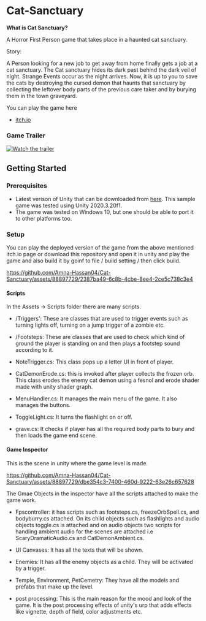 # Cat-Sanctuary


**What is Cat Sanctuary?**

A Horror First Person game that takes place in a haunted cat sanctuary.

Story:

A Person looking for a new job to get away from home finally gets a job at a cat sanctuary. The Cat sanctuary hides its dark past behind the dark veil of night.  Strange Events occur as the night arrives. Now, it is up to you to save the cats by destroying the cursed demon that haunts that sanctuary by collecting the leftover body parts of the previous care taker and by burying them in the town graveyard. 

You can play the game here

* [itch.io](https://rawal-sky.itch.io/cat-sanctuary)

### Game Trailer

[![Watch the trailer](https://img.youtube.com/vi/6tmgfxPicvE/hqdefault.jpg)](https://www.youtube.com/watch?v=6tmgfxPicvE)



## Getting Started

### Prerequisites

- Latest verison of Unity that can be downloaded from [here](https://unity3d.com/get-unity/download). This sample game was tested using Unity 2020.3.20f1.
- The game was tested on Windows 10, but one should be able to port it to other platforms too.

### Setup

You can play the deployed version of the game from the above mentioned itch.io page or download this repository and open it in unity and play the game and also build it by goinf to file / build setting / then click build.



https://github.com/Amna-Hassan04/Cat-Sanctuary/assets/88897729/2387ba49-6c8b-4cbe-8ee4-2ce5c738c3e4



#### Scripts
In the Assets -\> Scripts folder there are many scripts. 
   
 - /Triggers': These are classes that are used to trigger events such as turning lights off, turning on a jump trigger of a zombie etc.
   
 - /Footsteps: These are classes that are used to check which kind of ground the player is standing on and then plays a footstep sound according to it.

 - NoteTrigger.cs: This class pops up a letter UI in front of player.

 - CatDemonErode.cs: this is invoked after player collects the frozen orb. This class erodes the enemy cat demon using a fesnol and erode shader made with unity shader graph.

 - MenuHandler.cs: It manages the main menu of the game. It also manages the buttons.

 - ToggleLight.cs: It turns the flashlight on or off.

 - grave.cs: It checks if player has all the required body parts to bury and then loads the game end scene.



#### Game Inspector

This is the scene in unity where the game level is made. 

https://github.com/Amna-Hassan04/Cat-Sanctuary/assets/88897729/dbe354c3-7400-460d-9222-63e26c657628

The Gmae Objects in the inspector have all the scripts attached to make the game work. 

- Fpscontroller: it has scripts such as footsteps.cs, freezeOrbSpell.cs, and bodyburry.cs attached. On its child objects such as flashlights and audio objects toggle.cs is attached and on audio objects two 
                 scripts for handling ambient audio for the scenes are attached i.e ScaryDramaticAudio.cs and CatDemonAmbient.cs.
- UI Canvases: It has all the texts that will be shown.

- Enemies: It has all the enemy objects as a child. They will be activated by a trigger.
- Temple, Environment, PetCemetry: They have all the models and prefabs that make up the level.
- post processing: This is the main reason for the mood and look of the game. It is the post processing effects of unity's urp that adds effects like vignette, depth of field, color adjustments etc.  






